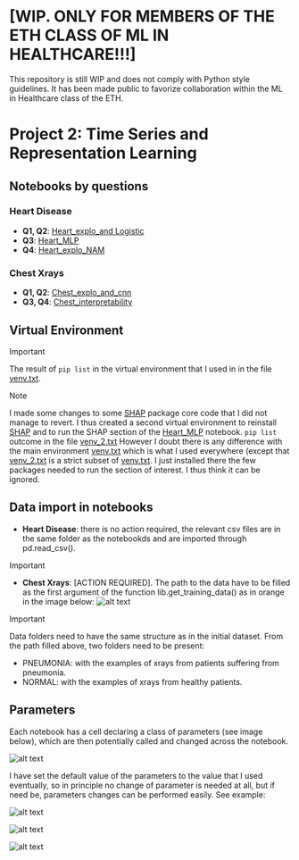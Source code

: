 # [WIP. ONLY FOR MEMBERS OF THE ETH CLASS OF ML IN HEALTHCARE!!!]

This repository is still WIP and does not comply with Python style guidelines. It has been made public to favorize collaboration within the ML in Healthcare class of the ETH.


# Project 2: Time Series and Representation Learning

## Notebooks by questions

###  Heart Disease

*  **Q1, Q2**: [Heart_explo_and Logistic](https://github.com/juliepinole/eth/blob/main/healthcare/heart/Heart_explo_and%20Logistic.ipynb)
*  **Q3**: [Heart_MLP](https://github.com/juliepinole/eth/blob/main/healthcare/heart/Heart_MLP.ipynb)
*  **Q4**: [Heart_explo_NAM](https://github.com/juliepinole/eth/blob/main/healthcare/heart/Heart_explo_NAM.ipynb)
###  Chest Xrays
*  **Q1, Q2**: [Chest_explo_and_cnn](https://github.com/juliepinole/eth/blob/main/healthcare/chest/Chest_explo_and_cnn.ipynb)
*  **Q3, Q4**: [Chest_interpretability](https://github.com/juliepinole/eth/blob/main/healthcare/chest/Chest_interpretability.ipynb)

## Virtual Environment

> [!IMPORTANT]
> The result of `pip list` in the virtual environment that I used in in the file [venv.txt](https://github.com/juliepinole/eth/blob/main/healthcare/venv.txt).

> [!NOTE]
> I made some changes to some [SHAP](https://shap.readthedocs.io/en/latest/) package core code that I did not manage to revert. I thus created a second virtual environment to reinstall [SHAP](https://shap.readthedocs.io/en/latest/) and to run the SHAP section of the [Heart_MLP](https://github.com/juliepinole/eth/blob/main/healthcare/heart/Heart_MLP.ipynb) notebook. `pip list` outcome in the file [venv_2.txt](https://github.com/juliepinole/eth/blob/main/healthcare/venv_2.txt) However I doubt there is any difference with the main environment [venv.txt](https://github.com/juliepinole/eth/blob/main/healthcare/venv.txt) which is what I used everywhere (except that [venv_2.txt](https://github.com/juliepinole/eth/blob/main/healthcare/venv_2.txt) is a strict subset of [venv.txt](https://github.com/juliepinole/eth/blob/main/healthcare/venv.txt). I just installed there the few packages needed to run the section of interest. I thus think it can be ignored.

## Data import in notebooks

* **Heart Disease**: there is no action required, the relevant csv files are in the same folder as the notebookds and are imported through pd.read_csv().
> [!IMPORTANT]
> * **Chest Xrays**: [ACTION REQUIRED]. The path to the data have to be filled as the first argument of the function lib.get_training_data() as in orange in the image below:
>   ![alt text](image.png)


> [!IMPORTANT]
> Data folders need to have the same structure as in the initial dataset. From the path filled above, two folders need to be present:
>
> *  PNEUMONIA: with the examples of xrays from patients suffering from pneumonia.
> *  NORMAL: with the examples of xrays from healthy patients.


## Parameters

Each notebook has a cell declaring a class of parameters (see image below), which are then potentially called and changed across the notebook. 

![alt text](image-1.png)

I have set the default value of the parameters to the value that I used eventually, so in principle no change of parameter is needed at all, but if need be, parameters changes can be performed easily. See example:

![alt text](image-2.png)

![alt text](image-3.png)

![alt text](image-4.png)

